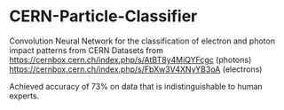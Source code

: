# CERN-Particle-Classifier
Convolution Neural Network for the classification of electron and photon impact patterns from CERN
Datasets from 
https://cernbox.cern.ch/index.php/s/AtBT8y4MiQYFcgc (photons)
https://cernbox.cern.ch/index.php/s/FbXw3V4XNyYB3oA (electrons)

Achieved accuracy of 73% on data that is indistinguishable to human experts.
